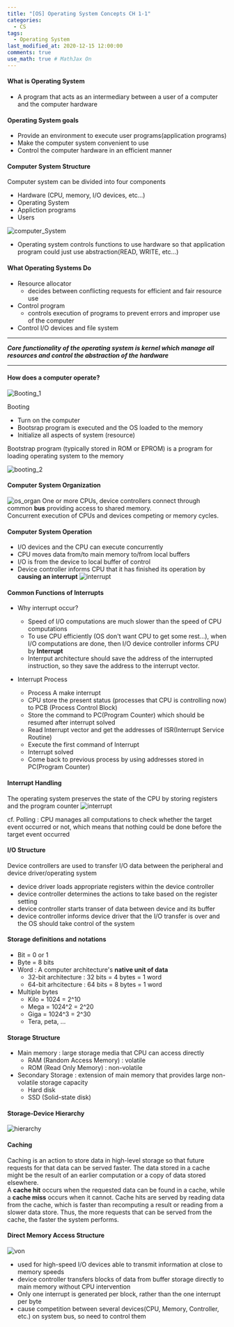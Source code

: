 ```yaml
---
title: "[OS] Operating System Concepts CH 1-1"
categories: 
  - CS
tags:
  - Operating System
last_modified_at: 2020-12-15 12:00:00
comments: true
use_math: true # MathJax On
---
```


#### What is Operating System

- A program that acts as an intermediary between a user of a computer and the computer hardware

#### Operating System goals
- Provide an environment to execute user programs(application programs)
- Make the computer system convenient to use
- Control the computer hardware in an efficient manner

#### Computer System Structure

Computer system can be divided into four components
- Hardware (CPU, memory, I/O devices, etc...)
- Operating System
- Appliction programs
- Users

![computer_System](https://user-images.githubusercontent.com/62474292/102219145-691edb80-3f22-11eb-9741-9001549b7094.JPG)
- Operating system controls functions to use hardware so that application program could just use abstraction(READ, WRITE, etc...)

#### What Operating Systems Do
- Resource allocator
  - decides between conflicting requests for efficient and fair resource use
- Control program
  - controls execution of programs to prevent errors and improper use of the computer
- Control I/O devices and file system
<hr>

***Core functionality of the operating system is kernel which manage all resources and control the abstraction of the hardware***

<hr>

#### How does a computer operate? <br>
![Booting_1](https://user-images.githubusercontent.com/62474292/102245568-10127000-3f41-11eb-9e58-f08b7769b7ce.jpg)

Booting
- Turn on the computer
- Bootsrap program is executed and the OS loaded to the memory
- Initialize all aspects of system (resource)

Bootstrap program (typically stored in ROM or EPROM) is a program for loading operating system to the memory

![booting_2](https://user-images.githubusercontent.com/62474292/102245565-0ee14300-3f41-11eb-810a-40f051b746c0.jpg)

#### Computer System Organization

![os_organ](https://user-images.githubusercontent.com/62474292/102245569-10127000-3f41-11eb-9eed-97ad4fba185c.JPG)
One or more CPUs, device controllers connect through common **bus** providing access to shared memory. <br>
Concurrent execution of CPUs and devices competing or memory cycles.

#### Computer System Operation
- I/O devices and the CPU can execute concurrently
- CPU moves data from/to main memory to/from local buffers
- I/O is from the device to local buffer of control
- Device controller informs CPU that it has finished its operation by **causing an interrupt**
![interrupt](https://user-images.githubusercontent.com/62474292/102251406-1a843800-3f48-11eb-8e3b-34bf9efe7769.png)

#### Common Functions of Interrupts
- Why interrupt occur?
  - Speed of I/O computations are much slower than the speed of CPU computations
  - To use CPU efficiently (OS don't want CPU to get some rest...), when I/O computations are done, then I/O device controller informs CPU by **Interrupt**
  - Interrput architecture should save the address of the interrupted instruction, so they save the address to the interrupt vector.
  
- Interrupt Process
  - Process A make interrupt
  - CPU store the present status (processes that CPU is controlling now) to PCB (Process Control Block)
  - Store the command to PC(Program Counter) which should be resumed after interrupt solved
  - Read Interrupt vector and get the addresses of ISR(Interrupt Service Routine)
  - Execute the first command of Interrupt
  - Interrupt solved
  - Come back to previous process by using addresses stored in PC(Program Counter)
  
#### Interrupt Handling

The operating system preserves the state of the CPU by storing registers and the program counter
![interrupt](https://user-images.githubusercontent.com/62474292/102321965-b7cf8280-3fc1-11eb-8879-0c36a8473e34.JPG)

cf. Polling : CPU manages all computations to check whether the target event occurred or not, which means that nothing could be done before the target event occurred

#### I/O Structure

Device controllers are used to transfer I/O data between the peripheral and device driver/operating system
- device driver loads appropriate registers within the device controller
- device controller determines the actions to take based on the register setting
- device controller starts transer of data between device and its buffer
- device controller informs device driver that the I/O transfer is over and the OS should take control of the system

#### Storage definitions and notations
- Bit = 0 or 1
- Byte = 8 bits
- Word : A computer architecture's **native unit of data**
  - 32-bit architecture : 32 bits = 4 bytes = 1 word
  - 64-bit arhcitecture : 64 bits = 8 bytes = 1 word
- Multiple bytes
  - Kilo = 1024 = 2^10
  - Mega = 1024^2 = 2^20
  - Giga = 1024^3 = 2^30
  - Tera, peta, ... 

#### Storage Structure
- Main memory : large storage media that CPU can access directly
  - RAM (Random Access Memory) : volatile
  - ROM (Read Only Memory) : non-volatile
- Secondary Storage : extension of main memory that provides large non-volatile storage capacity
  - Hard disk
  - SSD (Solid-state disk)

#### Storage-Device Hierarchy

![hierarchy](https://user-images.githubusercontent.com/62474292/102326718-18fa5480-3fc8-11eb-82cb-128ee22ce095.png)

#### Caching

Caching is an action to store data in high-level storage so that future requests for that data can be served faster. The data stored in a cache might be the result of an earlier computation or a copy of data stored elsewhere. <br>
A **cache hit** occurs when the requested data can be found in a cache, while a **cache miss** occurs when it cannot. Cache hits are served by reading data from the cache, which is faster than recomputing a result or reading from a slower data store. Thus, the more requests that can be served from the cache, the faster the system performs.

#### Direct Memory Access Structure

![von](https://user-images.githubusercontent.com/62474292/102326698-113ab000-3fc8-11eb-9eee-7dc7d90487b3.png)

- used for high-speed I/O devices able to transmit information at close to memory speeds
- device controller transfers blocks of data from buffer storage directly to main memory without CPU intervention
- Only one interrupt is generated per block, rather than the one interrupt per byte
- cause competition between several devices(CPU, Memory, Controller, etc.) on system bus, so need to control them

